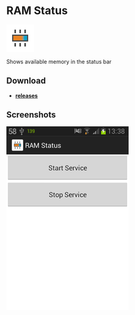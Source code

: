 # RAM Status

![Icon](_img/icon.png)

Shows available memory in the status bar

## Download

- [**releases**](https://github.com/mortalis13/RAM-Status-Android/releases)

## Screenshots

![Image_1](_img/ramstatus-1.png)<br>
